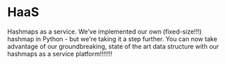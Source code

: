 # HaaS

Hashmaps as a service. We've implemented our own (fixed-size!!!) hashmap in Python - but we're taking it a step further. You can now take advantage of our groundbreaking, state of the art data structure with our hashmaps as a service platform!!!!!!!
